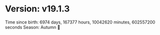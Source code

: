 # Version: v19.1.3
Time since birth: 6974 days, 167377 hours, 10042620 minutes, 602557200 seconds
Season: Autumn 🍁
